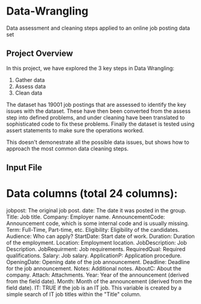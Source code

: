 # Data-Wrangling
Data assessment and cleaning steps applied to an online job posting data set

## Project Overview
In this project, we have explored the 3 key steps in Data Wrangling:
1. Gather data
2. Assess data
3. Clean data 

The dataset has 19001 job postings that are assessed to identify the key issues with the dataset. These have then been converted from the assess step into defined problems, and under cleaning have been translated to sophisticated code to fix these problems.
Finally the dataset is tested using assert statements to make sure the operations worked.

This doesn't demonestrate all the possible data issues, but shows how to approach the most common data cleaning steps.

## Input File
# Data columns (total 24 columns):
jobpost: The original job post.
date: The date it was posted in the group.
Title: Job title.
Company: Employer name. 
AnnouncementCode: Announcement code, which is some internal code and is usually missing.
Term: Full-Time, Part-time, etc.
Eligibility: Eligibility of the candidates.
Audience: Who can apply? 
StartDate: Start date of work.
Duration: Duration of the employment.
Location: Employment location.
JobDescription: Job Description.
JobRequirment: Job requirements.
RequiredQual: Required qualifications.
Salary: Job salary.
ApplicationP: Application procedure.
OpeningDate: Opening date of the job announcement.
Deadline: Deadline for the job announcement. 
Notes: Additional notes.
AboutC: About the company.
Attach: Attachments.
Year: Year of the announcement (derived from the field date). 
Month: Month of the announcement (derived from the field date). 
IT: TRUE if the job is an IT job. This variable is created by a simple search of IT job titles within the "Title" column.

